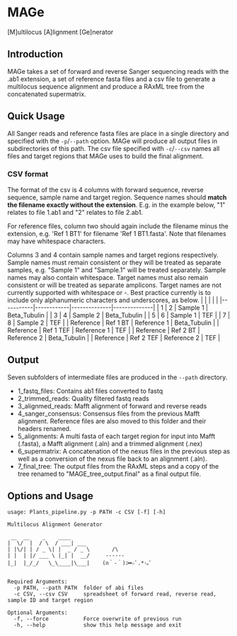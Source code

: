 # MAGe
[M]ultilocus [A]lignment [Ge]nerator

## Introduction
MAGe takes a set of forward and reverse Sanger sequencing reads with the .ab1 extension, a set of reference fasta files and a csv file to generate a multilocus sequence alignment and produce a RAxML tree from the concatenated supermatrix.

## Quick Usage
All Sanger reads and reference fasta files are place in a single directory and specified with the `-p`/`--path` option. MAGe will produce all output files in subdirectories of this path. The csv file specified with `-c`/`--csv` names all files and target regions that MAGe uses to build the final alignment.

### CSV format
The format of the csv is 4 columns with forward sequence, reverse sequence, sample name and target region. Sequence names should **match the filename exactly without the extension**. E.g. in the example below, "1" relates to file 1.ab1 and "2" relates to file 2.ab1.

For reference files, column two should again include the filename minus the extension, e.g. 'Ref 1 BT1' for filename 'Ref 1 BT1.fasta'. Note that filenames may have whitespace characters.

Columns 3 and 4 contain sample names and target regions respectively. Sample names must remain consistent or they will be treated as separate samples, e.g. "Sample 1" and "Sample.1" will be treated separately. Sample names may also contain whitespace. Target names must also remain consistent or will be treated as separate amplicons. Target names are not currently supported with whitespace or -. Best practice currently is to include only alphanumeric characters and underscores, as below.
|           |            |              |              |
|-----------|------------|--------------|--------------|
| 1         | 2          | Sample 1     | Beta_Tubulin |
| 3         | 4          | Sample 2     | Beta_Tubulin |
| 5         | 6          | Sample 1     | TEF          |
| 7         | 8          | Sample 2     | TEF          |
| Reference | Ref 1 BT   | Reference 1  | Beta_Tubulin |
| Reference | Ref 1 TEF  | Reference 1  | TEF          |
| Reference | Ref 2 BT   | Reference 2  | Beta_Tubulin |
| Reference | Ref 2 TEF  | Reference 2  | TEF          |

## Output
Seven subfolders of intermediate files are produced in the `--path` directory.
- 1_fastq_files: Contains ab1 files converted to fastq
- 2_trimmed_reads: Quality filtered fastq reads
- 3_alignmed_reads: Mafft alignment of forward and reverse reads
- 4_sanger_consensus: Consensus files from the previous Mafft alignment. Reference files are also moved to this folder and their headers renamed.
- 5_alignments: A multi fasta of each target region for input into Mafft (.fasta), a Mafft alignment (.aln) and a trimmed alignment (.nex)
- 6_supermatrix: A concatenation of the nexus files in the previous step as well as a conversion of the nexus file back to an alignment (.aln).
- 7_final_tree: The output files from the RAxML steps and a copy of the tree renamed to "MAGE_tree_output.final" as a final output file.


## Options and Usage
```
usage: Plants_pipeline.py -p PATH -c CSV [-f] [-h]

Multilocus Alignment Generator

 __  __    _    ____
|  \/  |  / \  / ___| ___
| |\/| | / _ \| |  _ / _ \       /\
| |  | |/ ___ \ |_| |  __/     ------
|_|  |_/_/   \_\____|\___|    (∩｀-｀)⊃━☆ﾟ.*･｡ﾟ


Required Arguments:
  -p PATH, --path PATH  folder of abi files
  -c CSV, --csv CSV     spreadsheet of forward read, reverse read, sample ID and target region

Optional Arguments:
  -f, --force           Force overwrite of previous run
  -h, --help            show this help message and exit
```

